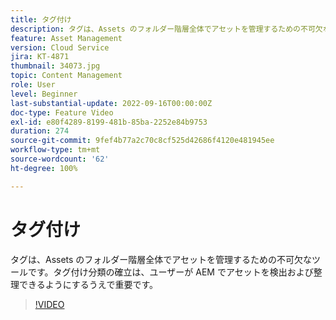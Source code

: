 ```yaml
---
title: タグ付け
description: タグは、Assets のフォルダー階層全体でアセットを管理するための不可欠なツールです。タグ付け分類の確立は、ユーザーが AEM でアセットを検出および整理できるようにするうえで重要です。
feature: Asset Management
version: Cloud Service
jira: KT-4871
thumbnail: 34073.jpg
topic: Content Management
role: User
level: Beginner
last-substantial-update: 2022-09-16T00:00:00Z
doc-type: Feature Video
exl-id: e80f4289-8199-481b-85ba-2252e84b9753
duration: 274
source-git-commit: 9fef4b77a2c70c8cf525d42686f4120e481945ee
workflow-type: tm+mt
source-wordcount: '62'
ht-degree: 100%

---
```


# タグ付け

タグは、Assets のフォルダー階層全体でアセットを管理するための不可欠なツールです。タグ付け分類の確立は、ユーザーが AEM でアセットを検出および整理できるようにするうえで重要です。

>[!VIDEO](https://video.tv.adobe.com/v/34073?quality=12&learn=on)

